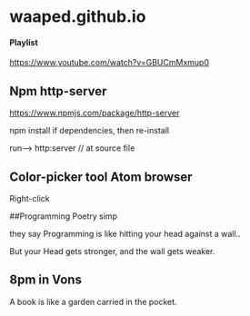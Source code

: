 # waaped.github.io


#### Playlist
https://www.youtube.com/watch?v=GBUCmMxmup0

## Npm http-server

https://www.npmjs.com/package/http-server

npm install if dependencies, then re-install

run--> http:server // at source file

## Color-picker tool Atom browser

Right-click

##Programming Poetry simp

they say Programming is like hitting your head against a wall..

But your Head gets stronger, and the wall gets
weaker.


## 8pm in Vons

A book is like a garden carried in the pocket.
